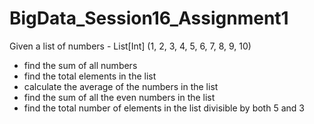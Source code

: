 # BigData_Session16_Assignment1

Given a list of numbers - List[Int] (1, 2, 3, 4, 5, 6, 7, 8, 9, 10)
- find the sum of all numbers
- find the total elements in the list
- calculate the average of the numbers in the list
- find the sum of all the even numbers in the list
- find the total number of elements in the list divisible by both 5 and 3